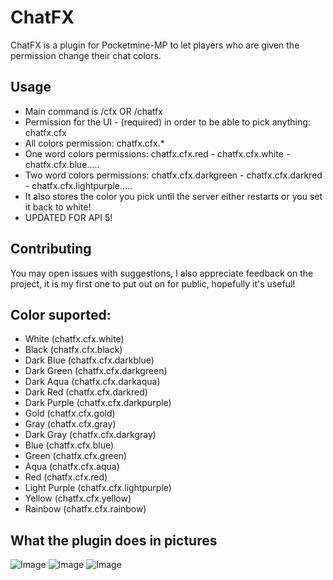 # ChatFX

ChatFX is a plugin for Pocketmine-MP to let players who are given the permission change their chat colors.


## Usage

- Main command is /cfx OR /chatfx
- Permission for the UI - (required) in order to be able to pick anything: chatfx.cfx
- All colors permission: chatfx.cfx.*
- One word colors permissions: chatfx.cfx.red - chatfx.cfx.white - chatfx.cfx.blue.....
- Two word colors permissions: chatfx.cfx.darkgreen - chatfx.cfx.darkred - chatfx.cfx.lightpurple.....
- It also stores the color you pick until the server either restarts or you set it back to white!
- UPDATED FOR API 5!

## Contributing
You may open issues with suggestions, I also appreciate feedback on the project, it is my first one to put out on for public, hopefully it's useful!

## Color suported:
- White (chatfx.cfx.white)
- Black (chatfx.cfx.black)
- Dark Blue (chatfx.cfx.darkblue)
- Dark Green (chatfx.cfx.darkgreen)
- Dark Aqua (chatfx.cfx.darkaqua)
- Dark Red (chatfx.cfx.darkred)
- Dark Purple (chatfx.cfx.darkpurple)
- Gold (chatfx.cfx.gold)
- Gray (chatfx.cfx.gray)
- Dark Gray (chatfx.cfx.darkgray)
- Blue (chatfx.cfx.blue)
- Green (chatfx.cfx.green)
- Aqua (chatfx.cfx.aqua)
- Red (chatfx.cfx.red)
- Light Purple (chatfx.cfx.lightpurple)
- Yellow (chatfx.cfx.yellow)
- Rainbow (chatfx.cfx.rainbow)

## What the plugin does in pictures
![Image](https://i.imgur.com/I9z5mZ7_d.webp?maxwidth=760&fidelity=grand)
![Image](https://i.imgur.com/FXbeCz1_d.webp?maxwidth=760&fidelity=grand)
![Image](https://i.imgur.com/LVT8J0R_d.webp?maxwidth=760&fidelity=grand)
